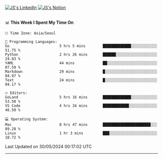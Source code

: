 
[![JS's LinkedIn](https://img.shields.io/badge/LinkedIn-blue?style=for-the-badge&logo=linkedin)](https://www.linkedin.com/in/jaeseung-lee-5a2a32139/) 
[![JS's Notion](https://img.shields.io/badge/Notion-black?style=for-the-badge&logo=notion)](https://bit.ly/ljswiki1) <br><br>
<!-- ![JS's GitHub stats](https://github-readme-stats-lemon-five.vercel.app/api?username=tkxkd0159&hide=contribs,prs,stars,issues&show_icons=true&theme=react&include_all_commits=true)   -->
<!-- ![Top Langs](https://github-readme-stats-lemon-five.vercel.app/api/top-langs/?username=tkxkd0159&layout=compact&hide=jupyter%20notebook,scss,html,css&langs_count=10)  -->


<!--START_SECTION:waka-->
📊 **This Week I Spent My Time On** 

```text
🕑︎ Time Zone: Asia/Seoul

💬 Programming Languages: 
Go                       5 hrs 5 mins        █████████████░░░░░░░░░░░░   51.75 % 
Python                   2 hrs 26 mins       ██████░░░░░░░░░░░░░░░░░░░   24.83 % 
YAML                     44 mins             ██░░░░░░░░░░░░░░░░░░░░░░░   07.59 % 
Markdown                 29 mins             █░░░░░░░░░░░░░░░░░░░░░░░░   04.97 % 
Text                     24 mins             █░░░░░░░░░░░░░░░░░░░░░░░░   04.17 % 

🔥 Editors: 
GoLand                   5 hrs 16 mins       █████████████░░░░░░░░░░░░   53.50 % 
VS Code                  4 hrs 34 mins       ████████████░░░░░░░░░░░░░   46.50 % 

💻 Operating System: 
Mac                      8 hrs 47 mins       ██████████████████████░░░   89.28 % 
Linux                    1 hr 3 mins         ███░░░░░░░░░░░░░░░░░░░░░░   10.72 % 
```


 Last Updated on 30/05/2024 00:17:02 UTC
<!--END_SECTION:waka-->

---
<!---
<a href="https://github.com/tkxkd0159/books">
  <img align="center" src="https://github-readme-stats-lemon-five.vercel.app/api/pin/?username=tkxkd0159&repo=books&theme=react" />
</a>
-->

<!---
- 🔭 I’m currently working on ...
- 🌱 I’m currently learning blockchain and distributed network
- 👯 I’m looking to collaborate on ...
- 🤔 I’m looking for help with ...
- 💬 Ask me about ...
- 📫 How to reach me: ...
- 😄 Pronouns: ...
- ⚡ Fun fact: ...
-->

